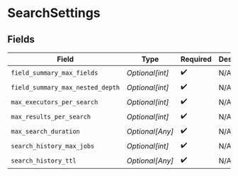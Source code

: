 # SearchSettings


## Fields

| Field                            | Type                             | Required                         | Description                      |
| -------------------------------- | -------------------------------- | -------------------------------- | -------------------------------- |
| `field_summary_max_fields`       | *Optional[int]*                  | :heavy_check_mark:               | N/A                              |
| `field_summary_max_nested_depth` | *Optional[int]*                  | :heavy_check_mark:               | N/A                              |
| `max_executors_per_search`       | *Optional[int]*                  | :heavy_check_mark:               | N/A                              |
| `max_results_per_search`         | *Optional[int]*                  | :heavy_check_mark:               | N/A                              |
| `max_search_duration`            | *Optional[Any]*                  | :heavy_check_mark:               | N/A                              |
| `search_history_max_jobs`        | *Optional[int]*                  | :heavy_check_mark:               | N/A                              |
| `search_history_ttl`             | *Optional[Any]*                  | :heavy_check_mark:               | N/A                              |